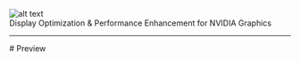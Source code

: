 ![alt text](https://i.imgur.com/aG2n5uP.png)
<br>
Display Optimization &amp; Performance Enhancement for NVIDIA Graphics
<hr>
# Preview
